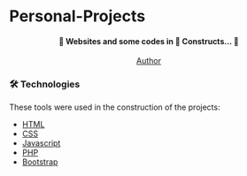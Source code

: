 # Personal-Projects

<h4 align="center"> 
	🚧  Websites and some codes in 🚀 Constructs...  🚧
</h4>

<p align="center">
 <a href="https://www.linkedin.com/in/andr%C3%A9filipeprogrammer/">Author</a>
</p>

### 🛠 Technologies

These tools were used in the construction of the projects:

- [HTML](https://developer.mozilla.org/pt-BR/docs/Web/HTML)
- [CSS](https://developer.mozilla.org/pt-BR/docs/Web/CSS)
- [Javascript](https://developer.mozilla.org/pt-BR/docs/Web/JavaScript)
- [PHP](https://www.php.net/manual/pt_BR/index.php)
- [Bootstrap](https://getbootstrap.com.br/docs/4.1/getting-started/introduction/)
